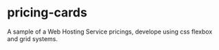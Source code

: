 # pricing-cards
A sample of a Web Hosting Service pricings, develope using css flexbox and grid systems.
